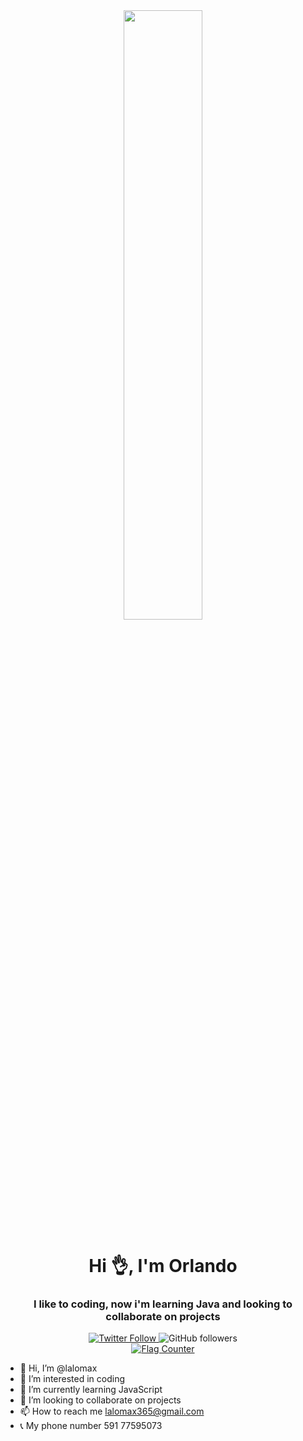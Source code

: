 <div id="header" align="center">
    <img src="https://avatars.githubusercontent.com/u/95863162?v=4" width="50%">
    <h1 align="center">Hi 👌, I'm Orlando</h1>
    <h3>I like to coding, now i'm learning Java and looking to collaborate on projects</h3>

</div>

<div id="badges" align="center">
    <a href="https://twitter.com/OrlandoFloresH">
        <img alt="Twitter Follow" src="https://img.shields.io/twitter/follow/OrlandoFloresH?logo=twitter&style=for-the-badge">
    </a>
    <img alt="GitHub followers" src="https://img.shields.io/github/followers/lalomax?logo=github&style=for-the-badge">
</div>

<div id="flagcounter" align="center">
<a href="https://info.flagcounter.com/rDEH"><img src="https://s01.flagcounter.com/count2/rDEH/bg_1288FF/txt_000000/border_CCCCCC/columns_2/maxflags_10/viewers_0/labels_0/pageviews_0/flags_0/percent_0/" alt="Flag Counter" border="0"></a>
</div>

- 👋 Hi, I’m @lalomax
- 👀 I’m interested in coding
- 🌱 I’m currently learning JavaScript
- 💞️ I’m looking to collaborate on projects
- 📫 How to reach me lalomax365@gmail.com
- 📞 My phone number 591 77595073

<!---
lalomax/lalomax is a ✨ special ✨ repository because its `README.md` (this file) appears on your GitHub profile.
You can click the Preview link to take a look at your changes.
--->
